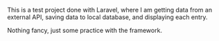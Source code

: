This is a test project done with Laravel, where I am getting data from an external API, saving data to local database, and displaying each entry.

Nothing fancy, just some practice with the framework. 